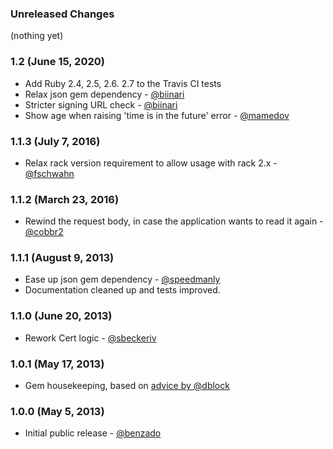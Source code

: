 ### Unreleased Changes

(nothing yet)

### 1.2 (June 15, 2020)

* Add Ruby 2.4, 2.5, 2.6. 2.7 to the Travis CI tests
* Relax json gem dependency - [@biinari]
* Stricter signing URL check - [@biinari]
* Show age when raising 'time is in the future' error - [@mamedov]

### 1.1.3 (July 7, 2016)

* Relax rack version requirement to allow usage with rack 2.x - [@fschwahn]

### 1.1.2 (March 23, 2016)

* Rewind the request body, in case the application wants to read it again - [@cobbr2]

### 1.1.1 (August 9, 2013)

* Ease up json gem dependency - [@speedmanly]
* Documentation cleaned up and tests improved.

### 1.1.0 (June 20, 2013)

* Rework Cert logic - [@sbeckeriv]

### 1.0.1 (May 17, 2013)

* Gem housekeeping, based on [advice by @dblock](http://code.dblock.org/your-first-ruby-gem)

### 1.0.0 (May 5, 2013)

* Initial public release - [@benzado]

[@benzado]: https://github.com/benzado
[@biinari]: https://github.com/biinari
[@cobbr2]: https://github.com/cobbr2
[@dblock]: https://github.com/dblock
[@fschwahn]: https://github.com/fschwahn
[@mamedov]: https://github.com/mamedov
[@sbeckeriv]: https://github.com/sbeckeriv
[@speedmanly]: https://github.com/speedmanly
